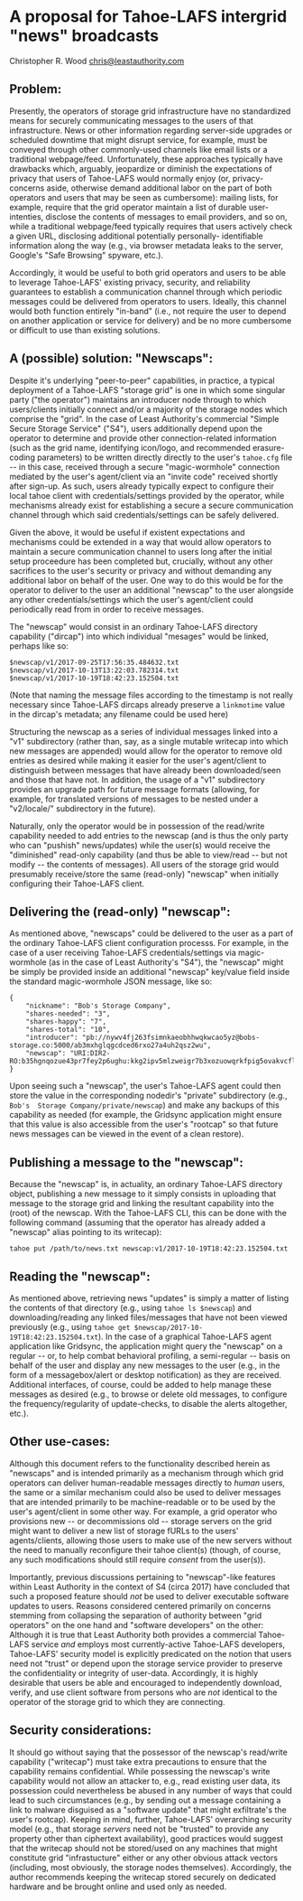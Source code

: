 A proposal for Tahoe-LAFS intergrid "news" broadcasts
=====================================================
Christopher R. Wood <chris@leastauthority.com>

Problem:
--------

Presently, the operators of storage grid infrastructure have no standardized
means for securely communicating messages to the users of that infrastructure.
News or other information regarding server-side upgrades or scheduled downtime
that might disrupt service, for example, must be conveyed through other
commonly-used channels like email lists or a traditional webpage/feed. 
Unfortunately, these approaches typically have drawbacks which, arguably, 
jeopardize or diminish the expectations of privacy that users of Tahoe-LAFS 
would normally enjoy (or, privacy-concerns aside, otherwise demand additional 
labor on the part of both operators and users that may be seen as cumbersome): 
mailing lists, for example, require that the grid operator maintain a list of 
durable user-intenties, disclose the contents of messages to email providers,
and so on, while a traditional webpage/feed typically requires that users 
actively check a given URL, disclosing additional potentially personally-
identifiable information along the way (e.g., via browser metadata leaks to
the server, Google's "Safe Browsing" spyware, etc.).

Accordingly, it would be useful to both grid operators and users to be able to
leverage Tahoe-LAFS' existing privacy, security, and reliability guarantees to
establish a communication channel through which periodic messages could be 
delivered from operators to users. Ideally, this channel would both function 
entirely "in-band" (i.e., not require the user to depend on another application
or service for delivery) and be no more cumbersome or difficult to use than 
existing solutions.


A (possible) solution: "Newscaps":
-----------------------------------

Despite it's underlying "peer-to-peer" capabilities, in practice, a typical
deployment of a Tahoe-LAFS "storage grid" is one in which some singular party
("the operator") maintains an introducer node through to which users/clients 
initially connect and/or a majority of the storage nodes which comprise the 
"grid". In the case of Least Authority's commercial "Simple Secure Storage 
Service" ("S4"), users additionally depend upon the operator to determine and 
provide other connection-related information (such as the grid name, 
identifying icon/logo, and recommended erasure-coding parameters) to be written
directly directly to the user's `tahoe.cfg` file -- in this case, received 
through a secure "magic-wormhole" connection mediated by the user's 
agent/client via an "invite code" received shortly after sign-up. As such, 
users already typically expect to configure their local tahoe client with 
credentials/settings provided by the operator, while mechanisms already exist 
for establishing a secure a secure communication channel through which said 
credentials/settings can be safely delivered. 

Given the above, it would be useful if existent expectations and mechanisms 
could be extended in a way that would allow operators to maintain a secure 
communication channel to users long after the initial setup proceedure has been
completed but, crucially, without any other sacrifices to the user's security 
or privacy and without demanding any additional labor on behalf of the user. 
One way to do this would be for the operator to deliver to the user an 
additional "newscap" to the user alongside any other credentials/settings which
the user's agent/client could periodically read from in order to receive 
messages.

The "newscap" would consist in an ordinary Tahoe-LAFS directory capability 
("dircap") into which individual "mesages" would be linked, perhaps like so:

```
$newscap/v1/2017-09-25T17:56:35.484632.txt
$newscap/v1/2017-10-13T13:22:03.782314.txt
$newscap/v1/2017-10-19T18:42:23.152504.txt
```

(Note that naming the message files according to the timestamp is not really 
necessary since Tahoe-LAFS dircaps already preserve a `linkmotime` value in the
dircap's metadata; any filename could be used here)

Structuring the newscap as a series of individual messages linked into a "v1"
subdirectory (rather than, say, as a single mutable writecap into which new
messages are appended) would allow for the operator to remove old entries as
desired while making it easier for the user's agent/client to distinguish 
between messages that have already been downloaded/seen and those that have 
not. In addition, the usage of a "v1" subdirectory provides an upgrade path
for future message formats (allowing, for example, for translated versions of 
messages to be nested under a "v2/locale/" subdirectory in the future).

Naturally, only the operator would be in possession of the read/write 
capability needed to add entries to the newscap (and is thus the only party who
can "pushish" news/updates) while the user(s) would receive the "diminished" 
read-only capability (and thus be able to view/read -- but not modify -- the 
contents of messages). All users of the storage grid would presumably 
receive/store the same (read-only) "newscap" when initially configuring their
Tahoe-LAFS client.


Delivering the (read-only) "newscap":
-------------------------------------

As mentioned above, "newscaps" could be delivered to the user as a part of the
ordinary Tahoe-LAFS client configuration processs. For example, in the case of 
a user receiving Tahoe-LAFS credentials/settings via magic-wormhole (as in the
case of Least Authority's "S4"), the "newscap" might be simply be provided 
inside an additional "newscap" key/value field inside the standard 
magic-wormhole JSON message, like so:

```
{
    "nickname": "Bob's Storage Company",
    "shares-needed": "3",
    "shares-happy": "7",
    "shares-total": "10",
    "introducer": "pb://nywv4fj263fsimnkaeobhhwqkwcao5yz@bobs-storage.co:5000/ab3mxhglqgcdced6rxo27a4uh2qsz2wu",
    "newscap": "URI:DIR2-RO:b35hgnqozue43pr7fey2p6ughu:kkg2ipv5mlzweigr7b3xozuowqrkfpig5ovakvcflmct43cm6zcq"
}
```

Upon seeing such a "newscap", the user's Tahoe-LAFS agent could then store the 
value in the corresponding nodedir's "private" subdirectory (e.g., `Bob's 
Storage Company/private/newscap`) and make any backups of this capability as 
needed (for example, the Gridsync application might ensure that this value is
also accessible from the user's "rootcap" so that future news messages can be
viewed in the event of a clean restore).


Publishing a message to the "newscap":
--------------------------------------

Because the "newscap" is, in actuality, an ordinary Tahoe-LAFS directory 
object, publishing a new message to it simply consists in uploading that 
message to the storage grid and linking the resultant capability into the 
(root) of the newscap. With the Tahoe-LAFS CLI, this can be done with the 
following command (assuming that the operator has already added a "newscap" 
alias pointing to its writecap):

`tahoe put /path/to/news.txt newscap:v1/2017-10-19T18:42:23.152504.txt`


Reading the "newscap":
----------------------

As mentioned above, retrieving news "updates" is simply a matter of listing
the contents of that directory (e.g., using `tahoe ls $newscap`) and 
downloading/reading any linked files/messages that have not been viewed 
previously (e.g., using `tahoe get $newscap/2017-10-19T18:42:23.152504.txt`). 
In the case of a graphical Tahoe-LAFS agent application like Gridsync, the 
application might query the "newscap" on a regular -- or, to help combat 
behavioral profiling, a semi-regular -- basis on behalf of the user and 
display any new messages to the user (e.g., in the form of a messagebox/alert 
or desktop notification) as they are received. Additional interfaces, of 
course, could be added to help manage these messages as desired (e.g., to 
browse or delete old messages, to configure the frequency/regularity of 
update-checks, to disable the alerts altogether, etc.).


Other use-cases:
----------------

Although this document refers to the functionality described herein as 
"newscaps" and is intended primarily as a mechanism through which grid 
operators can deliver human-readable messages directly to _human_ users, the 
same or a similar mechanism could also be used to deliver messages that are 
intended primarily to be machine-readable or to be used by the user's 
agent/client in some other way. For example, a grid operator who provisions 
new -- or decommissions old -- storage servers on the grid might want to 
deliver a new list of storage fURLs to the users' agents/clients, allowing 
those users to make use of the new servers without the need to manually 
reconfigure their tahoe client(s) (though, of course, any such modifications 
should still require _consent_ from the user(s)).

Importantly, previous discussions pertaining to "newscap"-like features within
Least Authority in the context of S4 (circa 2017) have concluded that such a 
proposed feature should _not_ be used to deliver executable software updates
to users. Reasons considered centered primarily on concerns stemming from 
collapsing the separation of authority between "grid operators" on the one 
hand and "software developers" on the other: Although it is true that Least 
Authority both provides a commercial Tahoe-LAFS service _and_ employs most 
currently-active Tahoe-LAFS developers, Tahoe-LAFS' security model is 
explicitly predicated on the notion that users need not "trust" or depend upon
the storage service provider to preserve the confidentiality or integrity of
user-data. Accordingly, it is highly desirable that users be able and 
encouraged to independently download, verify, and use client software from 
persons who are _not_ identical to the operator of the storage grid to which
they are connecting. 


Security considerations:
------------------------

It should go without saying that the possessor of the newscap's read/write 
capability ("writecap") must take extra precautions to ensure that the 
capability remains confidential. While possessing the newscap's write 
capability would not allow an attacker to, e.g., read existing user data, its 
possession could nevertheless be abused in any number of ways that could lead 
to such circumstances (e.g., by sending out a message containing a link to 
malware disguised as a "software update" that might exfiltrate's the user's 
rootcap). Keeping in mind, further, Tahoe-LAFS' overarching security model 
(e.g., that storage _servers_ need not be "trusted" to provide any property 
other than ciphertext availability), good practices would suggest that the 
writecap should not be stored/used on any machines that might constitute grid 
"infrastucture" either or any other obvious attack vectors (including, most 
obviously, the storage nodes themselves). Accordingly, the author recommends 
keeping the writecap stored securely on dedicated hardware and be brought 
online and used only as needed.
